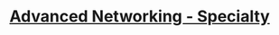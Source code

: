 # [Advanced Networking - Specialty](https://aws.amazon.com/certification/certified-advanced-networking-specialty/)
